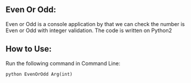 ## Even Or Odd:
Even or Odd is a console application by that we can check the number is Even or Odd with integer validation. The code is written on Python2


## How to Use:
Run the following command in Command Line:

```
python EvenOrOdd Arg(int)
```
